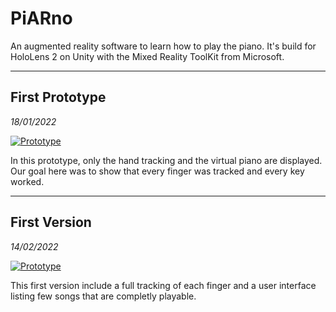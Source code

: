 # PiARno
An augmented reality software to learn how to play the piano. It's build for HoloLens 2 on Unity with the Mixed Reality ToolKit from Microsoft.

---

## First Prototype
*18/01/2022*


<a href="https://www.youtube.com/watch?v=yg-dM4ml83E&feature=youtu.be" title="Link Title"><img src="https://images-ext-2.discordapp.net/external/0Q5-0xEhmx43YXu6FmCoADWUG90nePEvVS58cx9otbg/https/i.ytimg.com/vi/yg-dM4ml83E/sddefault.jpg" alt="Prototype" /></a>

In this prototype, only the hand tracking and the virtual piano are displayed. Our goal here was to show that every finger was tracked and every key worked.

---

## First Version
*14/02/2022*

<a href="https://youtu.be/5-f0WfrwTRU" title="Link Title"><img src="https://i9.ytimg.com/vi/5-f0WfrwTRU/mq1.jpg?sqp=CKC6vZEG&rs=AOn4CLAmFumaJAJrmVN_2GRlc0uHYCVkwQ" alt="Prototype" /></a>

This first version include a full tracking of each finger and a user interface listing few songs that are completly playable.
